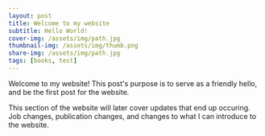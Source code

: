 ```yaml
---
layout: post
title: Welcome to my website
subtitle: Hello World!
cover-img: /assets/img/path.jpg
thumbnail-img: /assets/img/thumb.png
share-img: /assets/img/path.jpg
tags: [books, test]
---
```


Welcome to my website! This post's purpose is to serve as a friendly hello, and be the first post for the website.

This section of the website will later cover updates that end up occuring. Job changes, publication changes, and changes to what I can introduce to the website. 